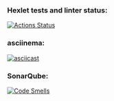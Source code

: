 ### Hexlet tests and linter status:
[![Actions Status](https://github.com/Zhekachka/qa-auto-engineer-javascript-project-87/actions/workflows/hexlet-check.yml/badge.svg)](https://github.com/Zhekachka/qa-auto-engineer-javascript-project-87/actions)

### asciinema:
[![asciicast](https://asciinema.org/a/nCs8jypcIHiD6EkXl6VshxhpY.svg)](https://asciinema.org/a/nCs8jypcIHiD6EkXl6VshxhpY)

### SonarQube:
[![Code Smells](https://sonarcloud.io/api/project_badges/measure?project=Zhekachka_qa-auto-engineer-javascript-project-87&metric=code_smells)](https://sonarcloud.io/summary/new_code?id=Zhekachka_qa-auto-engineer-javascript-project-87)
